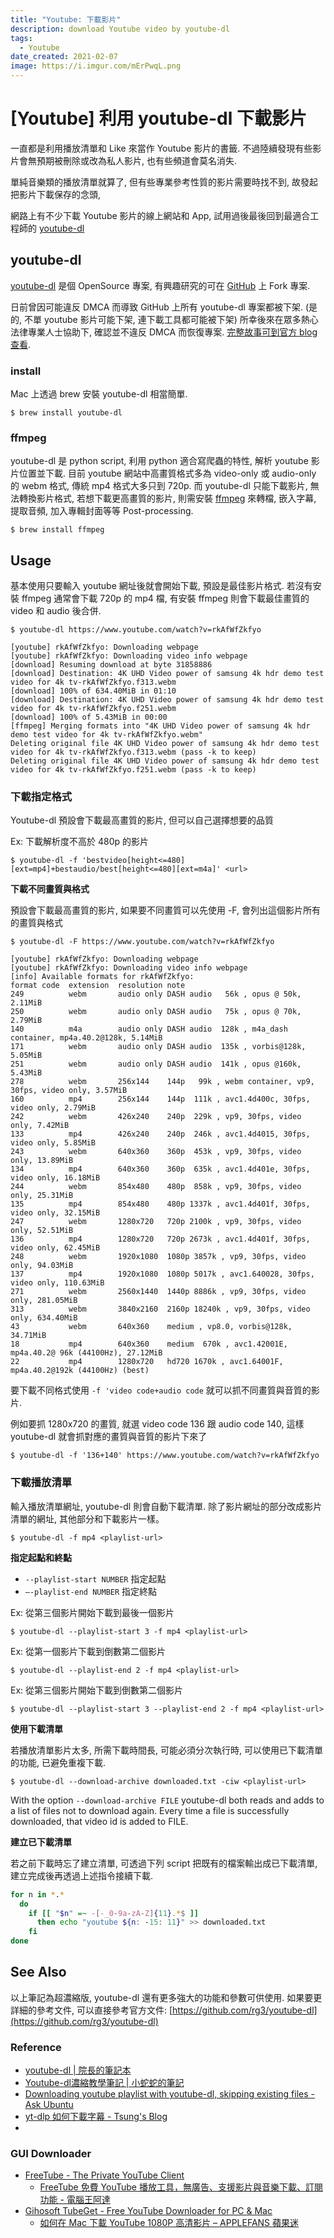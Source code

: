 ```yaml
---
title: "Youtube: 下載影片"
description: download Youtube video by youtube-dl
tags:
  - Youtube
date_created: 2021-02-07
image: https://i.imgur.com/mErPwqL.png
---
```


# [Youtube] 利用 youtube-dl 下載影片

一直都是利用播放清單和 Like 來當作 Youtube 影片的書籤.
不過陸續發現有些影片會無預期被刪除或改為私人影片, 也有些頻道會莫名消失.

單純音樂類的播放清單就算了, 但有些專業參考性質的影片需要時找不到,
故發起把影片下載保存的念頭,

網路上有不少下載 Youtube 影片的線上網站和 App,
試用過後最後回到最適合工程師的 [youtube-dl](https://youtube-dl.org/)

## youtube-dl

[youtube-dl](https://youtube-dl.org/) 是個 OpenSource 專案,
有興趣研究的可在 [GitHub](https://github.com/ytdl-org/youtube-dl/) 上 Fork 專案.

日前曾因可能違反 DMCA 而導致 GitHub 上所有 youtube-dl 專案都被下架.
(是的, 不單 youtube 影片可能下架, 連下載工具都可能被下架)
所幸後來在眾多熱心法律專業人士協助下, 確認並不違反 DMCA 而恢復專案.
[完整故事可到官方 blog 查看](https://github.blog/2020-11-16-standing-up-for-developers-youtube-dl-is-back/).

### install

Mac 上透過 brew 安裝 youtube-dl 相當簡單.

```
$ brew install youtube-dl
```

### ffmpeg

youtube-dl 是 python script, 利用 python 適合寫爬蟲的特性, 解析 youtube 影片位置並下載.
目前 youtube 網站中高畫質格式多為 video-only 或 audio-only 的 webm 格式,
傳統 mp4 格式大多只到 720p.
而 youtube-dl 只能下載影片, 無法轉換影片格式, 若想下載更高畫質的影片,
則需安裝 [ffmpeg](https://www.ffmpeg.org/) 來轉檔, 嵌入字幕, 提取音頻, 加入專輯封面等等 Post-processing.

```
$ brew install ffmpeg
```

## Usage

基本使用只要輸入 youtube 網址後就會開始下載, 預設是最佳影片格式.
若沒有安裝 ffmpeg 通常會下載 720p 的 mp4 檔,
有安裝 ffmpeg 則會下載最佳畫質的 video 和 audio 後合併.

```
$ youtube-dl https://www.youtube.com/watch?v=rkAfWfZkfyo

[youtube] rkAfWfZkfyo: Downloading webpage
[youtube] rkAfWfZkfyo: Downloading video info webpage
[download] Resuming download at byte 31858886
[download] Destination: 4K UHD Video power of samsung 4k hdr demo test video for 4k tv-rkAfWfZkfyo.f313.webm
[download] 100% of 634.40MiB in 01:10
[download] Destination: 4K UHD Video power of samsung 4k hdr demo test video for 4k tv-rkAfWfZkfyo.f251.webm
[download] 100% of 5.43MiB in 00:00
[ffmpeg] Merging formats into "4K UHD Video power of samsung 4k hdr demo test video for 4k tv-rkAfWfZkfyo.webm"
Deleting original file 4K UHD Video power of samsung 4k hdr demo test video for 4k tv-rkAfWfZkfyo.f313.webm (pass -k to keep)
Deleting original file 4K UHD Video power of samsung 4k hdr demo test video for 4k tv-rkAfWfZkfyo.f251.webm (pass -k to keep)
```

### 下載指定格式

Youtube-dl 預設會下載最高畫質的影片, 但可以自己選擇想要的品質

Ex: 下載解析度不高於 480p 的影片

```
$ youtube-dl -f 'bestvideo[height<=480][ext=mp4]+bestaudio/best[height<=480][ext=m4a]' <url>
```

**下載不同畫質與格式**

預設會下載最高畫質的影片, 如果要不同畫質可以先使用 -F, 會列出這個影片所有的畫質與格式

```
$ youtube-dl -F https://www.youtube.com/watch?v=rkAfWfZkfyo

[youtube] rkAfWfZkfyo: Downloading webpage
[youtube] rkAfWfZkfyo: Downloading video info webpage
[info] Available formats for rkAfWfZkfyo:
format code  extension  resolution note
249          webm       audio only DASH audio   56k , opus @ 50k, 2.11MiB
250          webm       audio only DASH audio   75k , opus @ 70k, 2.79MiB
140          m4a        audio only DASH audio  128k , m4a_dash container, mp4a.40.2@128k, 5.14MiB
171          webm       audio only DASH audio  135k , vorbis@128k, 5.05MiB
251          webm       audio only DASH audio  141k , opus @160k, 5.43MiB
278          webm       256x144    144p   99k , webm container, vp9, 30fps, video only, 3.57MiB
160          mp4        256x144    144p  111k , avc1.4d400c, 30fps, video only, 2.79MiB
242          webm       426x240    240p  229k , vp9, 30fps, video only, 7.42MiB
133          mp4        426x240    240p  246k , avc1.4d4015, 30fps, video only, 5.85MiB
243          webm       640x360    360p  453k , vp9, 30fps, video only, 13.89MiB
134          mp4        640x360    360p  635k , avc1.4d401e, 30fps, video only, 16.18MiB
244          webm       854x480    480p  858k , vp9, 30fps, video only, 25.31MiB
135          mp4        854x480    480p 1337k , avc1.4d401f, 30fps, video only, 32.15MiB
247          webm       1280x720   720p 2100k , vp9, 30fps, video only, 52.51MiB
136          mp4        1280x720   720p 2673k , avc1.4d401f, 30fps, video only, 62.45MiB
248          webm       1920x1080  1080p 3857k , vp9, 30fps, video only, 94.03MiB
137          mp4        1920x1080  1080p 5017k , avc1.640028, 30fps, video only, 110.63MiB
271          webm       2560x1440  1440p 8886k , vp9, 30fps, video only, 281.05MiB
313          webm       3840x2160  2160p 18240k , vp9, 30fps, video only, 634.40MiB
43           webm       640x360    medium , vp8.0, vorbis@128k, 34.71MiB
18           mp4        640x360    medium  670k , avc1.42001E, mp4a.40.2@ 96k (44100Hz), 27.12MiB
22           mp4        1280x720   hd720 1670k , avc1.64001F, mp4a.40.2@192k (44100Hz) (best)
```

要下載不同格式使用 `-f 'video code+audio code` 就可以抓不同畫質與音質的影片.

例如要抓 1280x720 的畫質, 就選 video code 136 跟 audio code 140, 這樣 youtube-dl 就會抓對應的畫質與音質的影片下來了

```
$ youtube-dl -f '136+140' https://www.youtube.com/watch?v=rkAfWfZkfyo
```

### 下載播放清單

輸入播放清單網址, youtube-dl 則會自動下載清單.
除了影片網址的部分改成影片清單的網址, 其他部分和下載影片一樣。

```
$ youtube-dl -f mp4 <playlist-url>
```

**指定起點和終點**

- `--playlist-start NUMBER` 指定起點
- `—-playlist-end NUMBER` 指定終點

Ex: 從第三個影片開始下載到最後一個影片

```
$ youtube-dl --playlist-start 3 -f mp4 <playlist-url>
```

Ex: 從第一個影片下載到倒數第二個影片

```
$ youtube-dl --playlist-end 2 -f mp4 <playlist-url>
```

Ex: 從第三個影片開始下載到倒數第二個影片

```
$ youtube-dl --playlist-start 3 --playlist-end 2 -f mp4 <playlist-url>
```

**使用下載清單**

若播放清單影片太多, 所需下載時間長, 可能必須分次執行時,
可以使用已下載清單的功能, 已避免重複下載.

```
$ youtube-dl --download-archive downloaded.txt -ciw <playlist-url>
```

With the option `--download-archive FILE` youtube-dl both reads and adds to a list of files not to download again.
Every time a file is successfully downloaded, that video id is added to FILE.

**建立已下載清單**

若之前下載時忘了建立清單, 可透過下列 script 把既有的檔案輸出成已下載清單,
建立完成後再透過上述指令接續下載.

```bash
for n in *.*
  do
    if [[ "$n" =~ -[-_0-9a-zA-Z]{11}.*$ ]]
      then echo "youtube ${n: -15: 11}" >> downloaded.txt
    fi
done
```

## See Also

以上筆記為超濃縮版, youtube-dl 還有更多強大的功能和參數可供使用.
如果要更詳細的參考文件, 可以直接參考官方文件: [https://github.com/rg3/youtube-dl](https://github.com/rg3/youtube-dl)

### Reference

- [youtube-dl | 院長的筆記本](https://ianwu.tw/press/topic/command_line_program/youtube-dl.html)
- [Youtube-dl濃縮教學筆記 | 小蛇蛇的筆記](https://yogapan.github.io/2017/08/16/Youtube-dl%E6%BF%83%E7%B8%AE%E6%95%99%E5%AD%B8%E7%AD%86%E8%A8%98/)
- [Downloading youtube playlist with youtube-dl, skipping existing files - Ask Ubuntu](https://askubuntu.com/questions/673442/downloading-youtube-playlist-with-youtube-dl-skipping-existing-files)
- [yt-dlp 如何下載字幕 - Tsung's Blog](https://blog.longwin.com.tw/2025/03/linux-yt-dlp-download-subtitle-2025/)
- 

### GUI Downloader

- [FreeTube - The Private YouTube Client](https://freetubeapp.io/)
	- [FreeTube 免費 YouTube 播放工具，無廣告、支援影片與音樂下載、訂閱功能 - 電腦王阿達](https://www.kocpc.com.tw/archives/355689)
- [Gihosoft TubeGet - Free YouTube Downloader for PC & Mac](http://www.gihosoft.com/free-youtube-downloader.html)
	- [如何在 Mac 下載 YouTube 1080P 高清影片 – APPLEFANS 蘋果迷](https://applefans.today/gihosoft-tubeget-download-youtube/)
